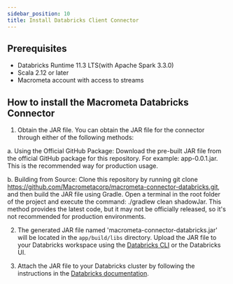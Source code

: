 ```yaml
---
sidebar_position: 10
title: Install Databricks Client Connector
---
```


## Prerequisites

- Databricks Runtime 11.3 LTS(with Apache Spark 3.3.0)
- Scala 2.12 or later
- Macrometa account with access to streams

## How to install the Macrometa Databricks Connector

1. Obtain the JAR file. You can obtain the JAR file for the connector through either of the following methods:

a. Using the Official GitHub Package: Download the pre-built JAR file from the official GitHub package for this repository. For example: app-0.0.1.jar. This is the recommended way for production usage.

b. Building from Source: Clone this repository by running git clone https://github.com/Macrometacorp/macrometa-connector-databricks.git, and then build the JAR file using Gradle. Open a terminal in the root folder of the project and execute the command: ./gradlew clean shadowJar. This method provides the latest code, but it may not be officially released, so it's not recommended for production environments.


2. The generated JAR file named 'macrometa-connector-databricks.jar' will be located in the `app/build/libs` directory. Upload the JAR file to your Databricks workspace using the [Databricks CLI](https://docs.databricks.com/dev-tools/cli/index.html) or the Databricks UI.

3. Attach the JAR file to your Databricks cluster by following the instructions in the [Databricks documentation](https://docs.databricks.com/libraries/cluster-libraries.html#install-a-library-on-a-cluster).